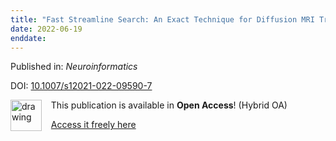 ```yaml
---
title: "Fast Streamline Search: An Exact Technique for Diffusion MRI Tractography."
date: 2022-06-19
enddate:
---
```


Published in: *Neuroinformatics*

DOI: [10.1007/s12021-022-09590-7](https://doi.org/10.1007/s12021-022-09590-7)

<img src="https://upload.wikimedia.org/wikipedia/commons/thumb/7/77/Open_Access_logo_PLoS_transparent.svg/800px-Open_Access_logo_PLoS_transparent.svg.png" alt="drawing" width="50" align="left"/> &nbsp;&nbsp;&nbsp;This publication is available in **Open Access**! (Hybrid OA)

&nbsp;&nbsp;&nbsp;[Access it freely here](https://link.springer.com/content/pdf/10.1007/s12021-022-09590-7.pdf
)

